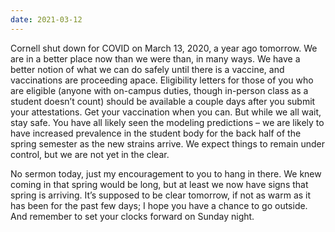 ```yaml
---
date: 2021-03-12
---
```


Cornell shut down for COVID on March 13, 2020, a year ago tomorrow.  We are in a better place now than we were than, in many ways.  We have a better notion of what we can do safely until there is a vaccine, and vaccinations are proceeding apace.  Eligibility letters for those of you who are eligible (anyone with on-campus duties, though in-person class as a student doesn’t count) should be available a couple days after you submit your attestations.  Get your vaccination when you can.  But while we all wait, stay safe.  You have all likely seen the modeling predictions – we are likely to have increased prevalence in the student body for the back half of the spring semester as the new strains arrive.  We expect things to remain under control, but we are not yet in the clear.
 
No sermon today, just my encouragement to you to hang in there.  We knew coming in that spring would be long, but at least we now have signs that spring is arriving.  It’s supposed to be clear tomorrow, if not as warm as it has been for the past few days; I hope you have a chance to go outside.  And remember to set your clocks forward on Sunday night.
